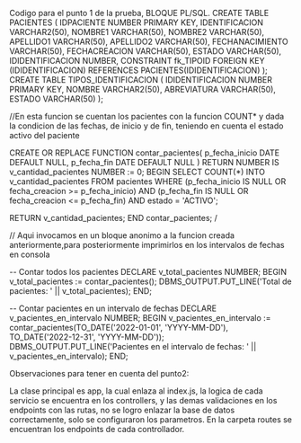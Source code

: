 Codigo para el punto 1 de la prueba, BLOQUE PL/SQL.
CREATE TABLE PACIENTES (
   IDPACIENTE NUMBER PRIMARY KEY,
   IDENTIFICACION VARCHAR2(50),
   NOMBRE1 VARCHAR(50),
   NOMBRE2 VARCHAR(50),
   APELLIDO1 VARCHAR(50),
   APELLIDO2 VARCHAR(50),
   FECHANACIMIENTO VARCHAR(50),
   FECHACREACION VARCHAR(50),
   ESTADO VARCHAR(50),
   IDIDENTIFICACION NUMBER,
   CONSTRAINT fk_TIPOID
      FOREIGN KEY (IDIDENTIFICACION)
      REFERENCES PACIENTES(IDIDENTIFICACION)
);
CREATE TABLE TIPOS_IDENTIFICACION (
   IDIDENTIFICACION NUMBER PRIMARY KEY,
   NOMBRE VARCHAR2(50),
   ABREVIATURA VARCHAR(50),
   ESTADO VARCHAR(50)
);

//En esta funcion se cuentan los pacientes con la funcion COUNT* y dada la condicion de las fechas, de inicio y de fin, 
teniendo en cuenta el estado activo del paciente

CREATE OR REPLACE FUNCTION contar_pacientes(
   p_fecha_inicio DATE DEFAULT NULL,
   p_fecha_fin DATE DEFAULT NULL
) RETURN NUMBER IS
   v_cantidad_pacientes NUMBER := 0;
BEGIN
   SELECT COUNT(*)
   INTO v_cantidad_pacientes
   FROM pacientes
   WHERE (p_fecha_inicio IS NULL OR fecha_creacion >= p_fecha_inicio)
     AND (p_fecha_fin IS NULL OR fecha_creacion <= p_fecha_fin)
     AND estado = 'ACTIVO';

   RETURN v_cantidad_pacientes;
END contar_pacientes;
/

// Aqui invocamos en un bloque anonimo a la funcion creada anteriormente,para posteriormente imprimirlos en los intervalos de fechas en consola

-- Contar todos los pacientes
DECLARE
   v_total_pacientes NUMBER;
BEGIN
   v_total_pacientes := contar_pacientes();
   DBMS_OUTPUT.PUT_LINE('Total de pacientes: ' || v_total_pacientes);
END;

-- Contar pacientes en un intervalo de fechas
DECLARE
   v_pacientes_en_intervalo NUMBER;
BEGIN
   v_pacientes_en_intervalo := contar_pacientes(TO_DATE('2022-01-01', 'YYYY-MM-DD'), TO_DATE('2022-12-31', 'YYYY-MM-DD'));
   DBMS_OUTPUT.PUT_LINE('Pacientes en el intervalo de fechas: ' || v_pacientes_en_intervalo);
END;

Observaciones para tener en cuenta del punto2:

La clase principal es app, la cual enlaza al index.js, la logica de cada servicio se encuentra en los controllers, 
y las demas validaciones en los endpoints con las rutas, no se logro enlazar la base de datos correctamente, solo se configuraron los parametros.
En la carpeta routes se encuentran los endpoints de cada controllador.
